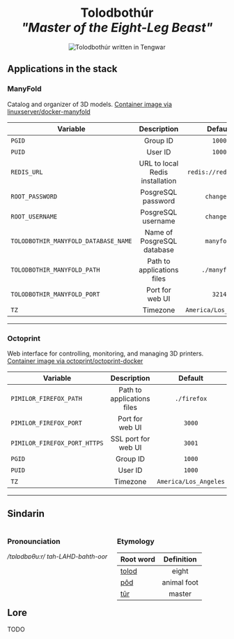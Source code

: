 <div align="center">

# Tolodbothúr <br>_"Master of the Eight-Leg Beast"_

<img src="../resources/images/tolodbothur.svg" alt="Tolodbothúr written in Tengwar" style="max-width:100%;">

</div>

## Applications in the stack

### ManyFold

Catalog and organizer of 3D models.
[Container image via linuxserver/docker-manyfold](https://github.com/linuxserver/docker-manyfold)

| Variable                             |           Description           |        Default        |
| ------------------------------------ | :-----------------------------: | :-------------------: |
| `PGID`                               |            Group ID             |        `1000`         |
| `PUID`                               |             User ID             |        `1000`         |
| `REDIS_URL`                          | URL to local Redis installation | `redis://redis:6379`  |
| `ROOT_PASSWORD`                      |       PosgreSQL password        |      `changeMe`       |
| `ROOT_USERNAME`                      |       PosgreSQL username        |      `changeMe`       |
| `TOLODBOTHIR_MANYFOLD_DATABASE_NAME` |   Name of PosgreSQL database    |      `manyfold`       |
| `TOLODBOTHIR_MANYFOLD_PATH`          |   Path to applications files    |     `./manyfold`      |
| `TOLODBOTHIR_MANYFOLD_PORT`          |         Port for web UI         |        `3214`         |
| `TZ`                                 |            Timezone             | `America/Los_Angeles` |

---

### Octoprint

Web interface for controlling, monitoring, and managing 3D printers.
[Container image via octoprint/octoprint-docker](https://github.com/OctoPrint/octoprint-docker)

| Variable                     |        Description         |        Default        |
| ---------------------------- | :------------------------: | :-------------------: |
| `PIMILOR_FIREFOX_PATH`       | Path to applications files |      `./firefox`      |
| `PIMILOR_FIREFOX_PORT`       |      Port for web UI       |        `3000`         |
| `PIMILOR_FIREFOX_PORT_HTTPS` |    SSL port for web UI     |        `3001`         |
| `PGID`                       |          Group ID          |        `1000`         |
| `PUID`                       |          User ID           |        `1000`         |
| `TZ`                         |          Timezone          | `America/Los_Angeles` |

---

## Sindarin

<div style="width:49%; margin-right:1%; float:left;">

### Pronounciation

_/tɒlɒdbɒθu:r/_
_tah-LAHD-bahth-oor_

</div>

<div style="width:49%; margin-right:1%; float:left;">

### Etymology

| Root word                                  | Definition |
| ------------------------------------------ | :--------: |
| [tolod](https://www.elfdict.com/wt/521215) |   eight    |
| [pôd](https://www.elfdict.com/wt/129514)   | animal foot |
| [tûr](https://www.elfdict.com/wt/521371)   |   master   |

</div>

## Lore

TODO
